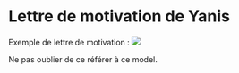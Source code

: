

# Lettre de motivation de Yanis


<!-- peut être que d'autre argument sont nécessaires : -->

Exemple de lettre de motivation : ![](https://www.modeles-de-cv.com/wp-content/uploads/2020/05/exemple-lettre-de-motivation-simple.jpg)

Ne pas oublier de ce référer à ce model.
